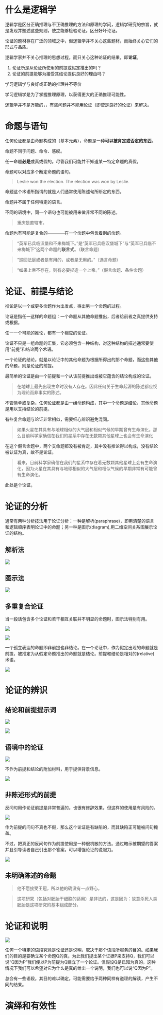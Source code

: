 

# 什么是逻辑学

逻辑学是区分正确推理与不正确推理的方法和原理的学问，逻辑学研究的宗旨，就是发现并塑述这些规则，使之能够检验论证，区分好坏论证。

论证的题材存在广泛的领域之中，但逻辑学并不关心这些题材，而始终关心它们的形式与品质。

逻辑学家并不关心推理的思想过程，而只关心这种论证的结果，即**论证**。

1. 论证所是从论证所使用的前提或假定推出的吗？
2. 论证的前提能够为接受其结论提供良好的理由吗？

学习逻辑学与良好或正确的推理并不等价

学习逻辑学是为了掌握推理原理，以获得更大的正确推理可能性。

逻辑学并不是万能的，，有些问题并不能用论证（即使是良好的论证）来解决。

# 命题与语句

任何论证都是由命题构成的（基本元素），命题是一种**可以被肯定或否定的东西**。

命题不同于问题、命令、感叹。

任一命题**必是**或真或假的，尽管我们可能并不知道某一特定命题的真假。

命题可以对应多个断定命题的语句。

> Leslie won the election.
> The election was won by Leslie.

命题这个术语所指谓的就是人们通常使用陈述句所断定的东西。

命题并不属于任何特定的语言。

不同的语境中，同一个语句也可能被用来做非常不同的陈述。

> 重庆是直辖市。

命题也有可能是复合的————在一个命题中包含着别的命题。

> “英军已兵临汉堡和不来梅城下。”是“英军已兵临汉堡城下”与“英军已兵临不来梅城下”这两个命题的**联言式**。（联言命题）

>“巡回法庭或者是有用的，或者是无用的。”（选言命题）

>“如果上帝不存在，则有必要捏造一个上帝。”（假言命题、条件命题）

# 论证、前提与结论

推论是以一个或更多命题作为出发点，得出另一个命题的过程。

论证是指任一这样的命题组：一个命题从其他命题推出，后者给前者之真提供支持或根据。

任一一个可能的推论，都有一个相应的论证。

论证不只是一组命题的汇集，它必须包含一种结构，对这种结构的描述通常要使用“前提”和结论两个术语。

一个论证的结论，就是以论证中的其他命题为根据所得出的那个命题，而这些其他的命题，则是论证的前提。

最简单的论证是由一个前提和一个从该前提推出或被它蕴含的结论构成的论证。

>在地球上最先出现生命时没有人存在。因此任何关于生命起源的陈述都应视为理论而非事实的陈述。

不管简单或复杂，任何论证都是由一组命题构成，其中一个命题是结论，其他命题是用以支持结论的前提。

有些复合命题与论证非常相似，需要细心辨识避免混同。

>如果火星在其具有与地球相似的大气层和相似气候的早期曾有生命演化，那么目前科学家确信在我们的星系中存在无数颗其他星球上也会有生命演化

在这个假言命题中，两个支命题都没有被肯定，其中没有推论得以构成，没有结论被认证为真，故不是论证。

>看来，目前科学家确信在我们的星系中存在着无数颗其他星球上会有生命演化，因为火星在其具有与地球相似的大气层和相似气候的早期非常有可能曾有生命演化。

此处是个论证。

# 论证的分析

通常有两种分析技法用于论证分析：一种是解析(paraphrase)，即用清楚的语言和逻辑顺序表明论证中的命题；另一种是图示(diagram),用二维空间关系图展示论证的结构。
## 解析法

![](images/解析法.png)

## 图示法
![](images/图示法.png)

## 多重复合论证

当一段话包含多个论证和若干相互关联并不明显的命题时，图示法特别有用。

![](images/多重复合论证.png)


![](images/逻辑链条.png)

一个孤立表达的命题即非前提也非结论。在一个论证中，作为假定出现的命题就是前提，被推定为从假定命题推出的命题就是结论。前提和结论是相对的(relative)术语。

![](images/交织论证.png)


# 论证的辨识

## 结论和前提提示词

![](images/结论提示词.png)

![](images/前提提示词.png)

## 语境中的论证

![](images/无提示词的论证.png)

不作为前提和结论的附加材料，用于提供背景信息。

![](images/论证的补充材料.png)

## 非陈述形式的前提

反问句用作论证前提是非常普遍的，也很有修辞效果，但这样的使用是有风险的。

![](images/非陈述形式的前提.png)

作为前提的问句不真也不假，那么这个论证是有缺陷的，而其缺陷正可能被问句掩盖。

不过，把真正的反问句作为前提使用是一种很机敏的方法。通过暗示被期望的答案并且引导读者自己引出那个答案，可以增强论证的说服力。

![](images/反问引导.png)

## 未明确陈述的命题

>他不愿接受王冠，所以他的确没有一点野心。

>这项研究（包括对胚胎干细胞的适用）是非法的，这是因为：故意杀死人类胚胎是这项研究的基本组成部分。

# 论证和说明

![](images/说明与论证.png)

任何一个特定的语段究竟是论证还是说明，取决于那个语段所服务的目的。如果我们的目的是要确立某个命题Q的真，为此我们提出某个证据P来支持Q，我们可以说“Q因为P”我们便以P为前提为Q建立了一个论证。但假设Q是已知为真的，这种情况下我们可以希望对它为什么是真的给出一个说明，我们也可以说“Q因为P”。

总会有一些语段，其目的难以确定，可能需要给予两种同样有道理的解读，产生不同的结果。

# 演绎和有效性


